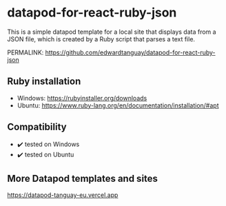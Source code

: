 # datapod-for-react-ruby-json

This is a simple datapod template for a local site that displays data from a JSON file, which is created by a Ruby script that parses a text file.

PERMALINK: https://github.com/edwardtanguay/datapod-for-react-ruby-json

## Ruby installation

- Windows: https://rubyinstaller.org/downloads
- Ubuntu: https://www.ruby-lang.org/en/documentation/installation/#apt

## Compatibility

- ✔️ tested on Windows
- ✔️ tested on Ubuntu

## More Datapod templates and sites

https://datapod-tanguay-eu.vercel.app
